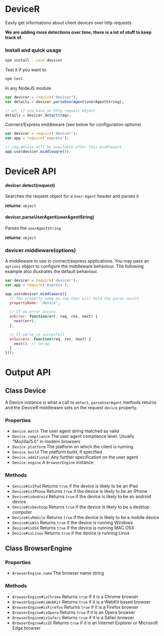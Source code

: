 # DeviceR

Easily get informations about client devices over http requests.

**We are adding more detections over time, there is a lot of stuff to keep track of.**

### Install and quick usage

```bash
npm install --save devicer
```

Test it if you want to
```bash
npm test
```

In any NodeJS module

```javascript
var devicer = require('devicer');
var details = devicer.parseUserAgent(userAgentString);

// or, if you have an http request object
details = devicer.detect(req);
```

Connect/Express middleware (see below for configuration options)
```javascript
var devicer = require('devicer');
var app = require('express');

// req.device will be available after this middleware
app.use(devicer.middleware());
```

# DeviceR API

#### devicer.detect(request)
Searches the request object for a ```User-Agent``` header and parses it

**returns**: ```object```


#### devicer.parseUserAgent(userAgentString)
Parses the ```userAgentString```

**returns**: ```object```

### devicer.middleware(options)
A middleware to use in connect/express applications.
You may pass an ```options``` object to configure the middleware behaviour.
The following example also illustrates the default behaviour.
```javascript
var devicer = require('devicer');
var app = require('express');

app.use(devicer.middleware({
  // The property name on req that will hold the parse result
  propertyName: 'device',

  // If an error occurs
  onError: function(err, req, res, next) {
    next(err);
  },

  // If parse is succesfull
  onSuccess: function(req, res, next) {
    next(); // no-op
  }
}));
```

# Output API

## Class Device
A Device instance is what a call to ```detect```, ```parseUserAgent``` methods returns and the DeviceR middleware sets on the request ```device``` property.

### Properties

- ```Device.match``` The user agent string matched as valid
- ```Device.compliance``` The user agent compliance level. Usually "Mozilla/5.0" in modern browsers
- ```Device.platform``` The platform on which the client is running
- ```Device.build``` The platform build, if specified
- ```Device.additional``` Any further specification on the user agent
- ```Device.engine``` A ```BrowserEngine``` instance

### Methods
- ```Device#isIPad``` Returns ```true``` if the device is likely to be an iPad
- ```Device#isIPhone``` Returns ```true``` if the device is likely to be an iPhone
- ```Device#isAndroid``` Returns ```true``` if the device is likely to be an android device
- ```Device#isDesktop``` Returns ```true``` if the device is likely to be a desktop computer
- ```Device#isMobile``` Returns ```true``` if the device is likely to be a mobile device
- ```Device#isWin``` Returns ```true``` if the device is running Windows
- ```Device#isOSX``` Returns ```true``` if the device is running MAC OSX
- ```Device#isLinux``` Returns ```true``` if the device is running Linux

## Class BrowserEngine

### Properties
- ```BrowserEngine.name``` The browser name string

### Methods
- ```BrowserEngine#isChrome``` Returns ```true``` if it is a Chrome browser
- ```BrowserEngine#isWebKit``` Returns ```true``` if it is a WebKit based browser
- ```BrowserEngine#isFirefox``` Returns ```true``` if it is a Firefox browser
- ```BrowserEngine#isOpera``` Returns ```true``` if it is an Opera browser
- ```BrowserEngine#isSafari``` Returns ```true``` if it is a Safari browser
- ```BrowserEngine#isIE``` Returns ```true``` if it is an Internet Explorer or Microsoft Edge browser
